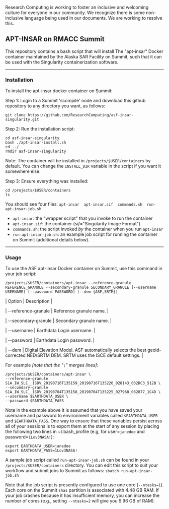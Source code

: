 Research Computing is working to foster an inclusive and welcoming culture for everyone in our community. We recognize there is some non-inclusive language being used in our documents. We are working to resolve this.

## APT-INSAR on RMACC Summit

This repository contains a bash script that will install
The "apt-insar" Docker container maintained by the
Alaska SAR Facility on Summit, such that it can be used
with the Singularity containerization software.

----------------------------------
### Installation

To install the apt-insar docker container on Summit:

Step 1: Login to a Summit 'scompile' node and download this github
        repository to any directory you want, as follows:
```
git clone https://github.com/ResearchComputing/asf-insar-singularity.git
```
Step 2: Run the installation script:
```
cd asf-insar-singularity 
bash ./apt-insar-install.sh
cd ../ 
rmdir asf-insar-singularity
```
Note: The container will be installed in `/projects/$USER/containers` by default.
      You can change the `INSTALL_DIR` variable in the script if you want it
      somewhere else.

Step 3: Ensure everything was installed:
```
cd /projects/$USER/containers
ls
```
You should see four files:
`apt-insar  apt-insar.sif  commands.sh  run-apt-insar-job.sh`

* `apt-insar`: the "wrapper script" that you invoke to run the container
* `apt-insar.sif`: the container (_sif_="Singularity Image Format")
* `commands.sh`: the script invoked _by_ the container when you run `apt-insar`
* `run-apt-insar-job.sh`: an example job script for running the container on Summit (additional details below).

----------------------------------
### Usage

To use the ASF apt-insar Docker container on Summit, use this command in your job script:

`/projects/$USER/containers/apt-insar --reference-granule REFERENCE_GRANULE --secondary-granule SECONDARY_GRANULE [--username USERNAME] [--password PASSWORD] [--dem {ASF,SRTM}]`

| Option | Description |

| --reference-granule | Reference granule name. |

| --secondary-granule | Secondary granule name. |

| --username | Earthdata Login username. |

| --password | Earthdata Login password. |

| --dem | Digital Elevation Model.
        ASF automatically selects the best geoid-corrected NED/SRTM DEM.
        SRTM uses the ISCE default settings. |

For example _[note that the "`\`" merges lines]_:

```
/projects/$USER/containers/apt-insar \
--reference-granule S1A_IW_SLC__1SDV_20190716T135159_20190716T135226_028143_032DC3_512B \
--secondary-granule S1A_IW_SLC__1SDV_20190704T135158_20190704T135225_027968_032877_1C4D \
--username $EARTHDATA_USER \
--password $EARTHDATA_PASS
```

Note in the example above it is assumed that you have saved your username and password to environment variables called `$EARTHDATA_USER` and `$EARTHDATA_PASS`. One way to ensure that these variables persist across all of your sessions is to export them at the start of any session by placing the following two lines in ~/.bash_profile (e.g, for user=`janedoe` and password=`1Lov3NASA!`):
```
export EARTHDATA_USER=janedoe
export EARTHDATA_PASS=1Lov3NASA!
```

A sample job script called `run-apt-insar-job.sh` can be found in your `/projects/$USER/containers` directory. You can edit this script to suit your workflow and submit jobs to Summit as follows:
`sbatch run-apt-insar-job.sh`

Note that the job script is presently configured to use one core (`--ntasks=1`). Each core on the Summit `shas` partition is associated with 4.48 GB RAM.  If your job crashes because it has insufficient memory, you can increase the number of cores (e.g., setting `--ntasks=2` will give you 9.96 GB of RAM).
